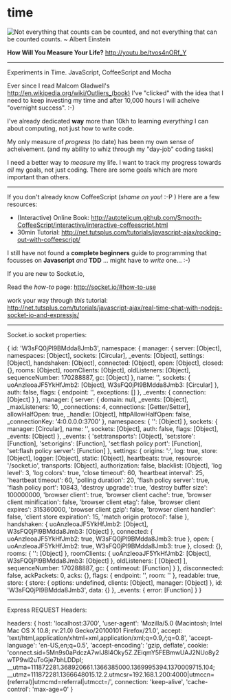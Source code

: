 time
====

![Not everything that counts can be counted, 
and not everything that can be counted counts. ~ Albert Einstein
](http://i.imgur.com/ESOb79D.png "Not everything that counts can be counted")


**How Will You Measure Your Life?** http://youtu.be/tvos4nORf_Y

- - -

Experiments in Time. JavaScript, CoffeeScript and Mocha

Ever since I read Malcom Gladwell's 
http://en.wikipedia.org/wiki/Outliers_(book) 
I've "clicked" with the idea that I need to keep investing my time
and after 10,000 hours I will acheive "overnight success". :-)

I've already dedicated **way** more than 10kh to learning
*everything* I can about computing, not just how to write code.

My only measure of *progress* (to date)
has been my own sense of acheivement.
(and my ability to whiz through my "day-job" coding tasks)

I need a better way to *measure* my life.
I want to track my progress towards *all* my goals, not just coding.
There are some goals which are more important than others.




- - - - - - 

If you don't already know CoffeeScript (*shame on you*! :-P )
Here are a few resources:

- (Interactive) Online Book: http://autotelicum.github.com/Smooth-CoffeeScript/interactive/interactive-coffeescript.html
- 30min Tutorial: http://net.tutsplus.com/tutorials/javascript-ajax/rocking-out-with-coffeescript/

I still have not found a **complete beginners** guide to programming that focusses on **Javascript** *and* **TDD** ... might have to *write* one... :-)



If you are new to Socket.io, 

Read the *how-to* page: http://socket.io/#how-to-use

work your way through *this* tutorial:
http://net.tutsplus.com/tutorials/javascript-ajax/real-time-chat-with-nodejs-socket-io-and-expressjs/

- - - - - - 

Socket.io socket properties:


{ id: 'W3sFQ0jPl9BMdda8Jmb3',
  namespace: 
   { manager: 
      { server: [Object],
        namespaces: [Object],
        sockets: [Circular],
        _events: [Object],
        settings: [Object],
        handshaken: [Object],
        connected: [Object],
        open: [Object],
        closed: {},
        rooms: [Object],
        roomClients: [Object],
        oldListeners: [Object],
        sequenceNumber: 170288887,
        gc: [Object] },
     name: '',
     sockets: 
      { uoAnzIeoaJF5YkHfJmb2: [Object],
        W3sFQ0jPl9BMdda8Jmb3: [Circular] },
     auth: false,
     flags: { endpoint: '', exceptions: [] },
     _events: { connection: [Object] } },
  manager: 
   { server: 
      { domain: null,
        _events: [Object],
        _maxListeners: 10,
        _connections: 4,
        connections: [Getter/Setter],
        allowHalfOpen: true,
        _handle: [Object],
        httpAllowHalfOpen: false,
        _connectionKey: '4:0.0.0.0:3700' },
     namespaces: { '': [Object] },
     sockets: 
      { manager: [Circular],
        name: '',
        sockets: [Object],
        auth: false,
        flags: [Object],
        _events: [Object] },
     _events: 
      { 'set:transports': [Object],
        'set:store': [Function],
        'set:origins': [Function],
        'set:flash policy port': [Function],
        'set:flash policy server': [Function] },
     settings: 
      { origins: '*:*',
        log: true,
        store: [Object],
        logger: [Object],
        static: [Object],
        heartbeats: true,
        resource: '/socket.io',
        transports: [Object],
        authorization: false,
        blacklist: [Object],
        'log level': 3,
        'log colors': true,
        'close timeout': 60,
        'heartbeat interval': 25,
        'heartbeat timeout': 60,
        'polling duration': 20,
        'flash policy server': true,
        'flash policy port': 10843,
        'destroy upgrade': true,
        'destroy buffer size': 100000000,
        'browser client': true,
        'browser client cache': true,
        'browser client minification': false,
        'browser client etag': false,
        'browser client expires': 315360000,
        'browser client gzip': false,
        'browser client handler': false,
        'client store expiration': 15,
        'match origin protocol': false },
     handshaken: 
      { uoAnzIeoaJF5YkHfJmb2: [Object],
        W3sFQ0jPl9BMdda8Jmb3: [Object] },
     connected: { uoAnzIeoaJF5YkHfJmb2: true, W3sFQ0jPl9BMdda8Jmb3: true },
     open: { uoAnzIeoaJF5YkHfJmb2: true, W3sFQ0jPl9BMdda8Jmb3: true },
     closed: {},
     rooms: { '': [Object] },
     roomClients: 
      { uoAnzIeoaJF5YkHfJmb2: [Object],
        W3sFQ0jPl9BMdda8Jmb3: [Object] },
     oldListeners: [ [Object] ],
     sequenceNumber: 170288887,
     gc: { ontimeout: [Function] } },
  disconnected: false,
  ackPackets: 0,
  acks: {},
  flags: { endpoint: '', room: '' },
  readable: true,
  store: 
   { store: { options: undefined, clients: [Object], manager: [Object] },
     id: 'W3sFQ0jPl9BMdda8Jmb3',
     data: {} },
  _events: { error: [Function] } }


- - - - - - 

Express REQUEST Headers:

headers: 
   { host: 'localhost:3700',
     'user-agent': 'Mozilla/5.0 (Macintosh; Intel Mac OS X 10.8; rv:21.0) Gecko/20100101 Firefox/21.0',
     accept: 'text/html,application/xhtml+xml,application/xml;q=0.9,*/*;q=0.8',
     'accept-language': 'en-US,en;q=0.5',
     'accept-encoding': 'gzip, deflate',
     cookie: 'connect.sid=5Mn9s0aPdczA7wIJ8l4Oky5Z.ZEiqmY5FEBmwUAJ2NUo8y2wTP9wI2uToGje7bhLDDpI; __utma=111872281.368920661.1366385000.1369995394.1370009715.104; __utmz=111872281.1366648015.12.2.utmcsr=192.168.1.200:4000|utmccn=(referral)|utmcmd=referral|utmcct=/',
     connection: 'keep-alive',
     'cache-control': 'max-age=0' }
